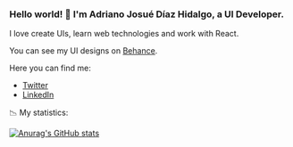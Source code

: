 ### Hello world! 👋 I'm Adriano Josué Díaz Hidalgo, a UI Developer.

I love create UIs, learn web technologies and work with React.

You can see my UI designs on <a href="https://www.behance.net/adrianojosue" target="blank">Behance</a>.

Here you can find me:
- <a href="https://twitter.com/adrianojosue" target="blank">Twitter</a>
- <a href="https://www.linkedin.com/in/adrianojosue/" target="blank">LinkedIn</a>

📉 My statistics:

[![Anurag's GitHub stats](https://github-readme-stats.vercel.app/api?username=adrianojosue&show_icons=true&count_private=true&theme=github_dark)](https://github.com/anuraghazra/github-readme-stats)
